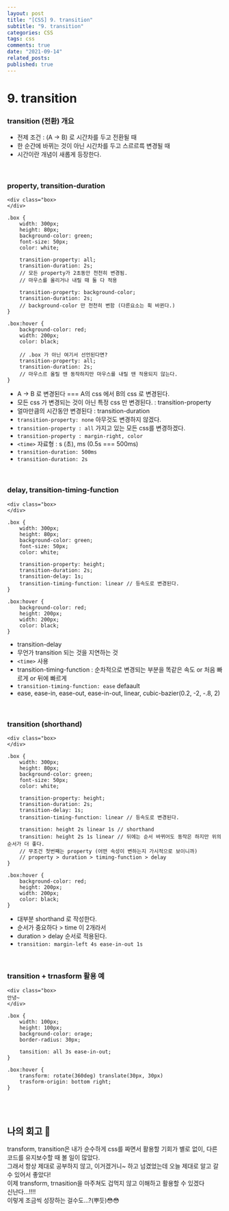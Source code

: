 ```yaml
---
layout: post
title: "[CSS] 9. transition"
subtitle: "9. transition"
categories: CSS
tags: css
comments: true
date: "2021-09-14"
related_posts:
published: true
---
```


# 9. transition

### transition (전환) 개요

- 전제 조건 : (A -> B) 로 시간차를 두고 전환될 때
- 한 순간에 바뀌는 것이 아닌 시간차를 두고 스르르륵 변경될 때
- 시간이란 개념이 새롭게 등장한다.


<br>

### property, transition-duration

```
<div class="box>
</div>

.box {
    width: 300px;
    height: 80px;
    background-color: green;
    font-size: 50px;
    color: white;

    transition-property: all;
    transition-duration: 2s;
    // 모든 property가 2초동안 천천히 변경됨.
    // 마우스를 올리거나 내릴 때 둘 다 적용

    transition-property: background-color;
    transition-duration: 2s;
    // background-color 만 천천히 변함 (다른요소는 휙 바뀐다.)
}

.box:hover {
    background-color: red;
    width: 200px;
    color: black;

    // .box 가 아닌 여기서 선언된다면?
    transition-property: all;
    transition-duration: 2s;
    // 마우스르 올릴 땐 동작하지만 마우스를 내릴 땐 적용되지 않는다.
}
```

- A -> B 로 변경된다 === A의 css 에서 B의 css 로 변경된다.
- 모든 css 가 변경되는 것이 아닌 특정 css 만 변경된다. : transition-property
- 얼마만큼의 시간동안 변경된다 : transition-duration
- `transition-property: none` 아무것도 변경하지 않겠다.
- `transition-property : all` 가지고 있는 모든 css를 변경하겠다.
- `transition-property : margin-right, color `
- `<time>` 자료형 : s (초), ms (0.5s === 500ms)
- `transition-duration: 500ms`
- `transition-duration: 2s`

<br>


### delay, transition-timing-function

```
<div class="box>
</div>

.box {
    width: 300px;
    height: 80px;
    background-color: green;
    font-size: 50px;
    color: white;

    transition-property: height;
    transition-duration: 2s;
    transition-delay: 1s;
    transition-timing-function: linear // 등속도로 변경된다.
}

.box:hover {
    background-color: red;
    height: 200px;
    width: 200px;
    color: black;
}
```

- transition-delay
- 무언가 transition 되는 것을 지연하는 것
- `<time>` 사용
- transition-timing-function : 순차적으로 변경되는 부분을 똑같은 속도 or 처음 빠르게 or 뒤에 빠르게
- `transition-timing-function: ease` defaault
- ease, ease-in, ease-out, ease-in-out, linear, cubic-bazier(0.2, -2, -.8, 2)

<br>

### transition (shorthand)

```
<div class="box>
</div>

.box {
    width: 300px;
    height: 80px;
    background-color: green;
    font-size: 50px;
    color: white;

    transition-property: height;
    transition-duration: 2s;
    transition-delay: 1s;
    transition-timing-function: linear // 등속도로 변경된다.

    transition: height 2s linear 1s // shorthand
    transition: height 2s 1s linear // 뒤에는 순서 바뀌어도 동작은 하지만 위의 순서가 더 좋다.
    // 무조건 첫번째는 property (어떤 속성이 변하는지 가시적으로 보이니까)
    // property > duration > timing-function > delay
}

.box:hover {
    background-color: red;
    height: 200px;
    width: 200px;
    color: black;
}
```


- 대부분 shorthand 로 작성한다.
- 순서가 중요하다 > time 이 2개라서
- duration > delay 순서로 적용된다.
- `transition: margin-left 4s ease-in-out 1s`

<br>

### transition + trnasform 활용 예

```
<div class="box>
안녕~
</div>

.box {
    width: 100px;
    height: 100px;
    background-color: orage;
    border-radius: 30px;

    tansition: all 3s ease-in-out;
}

.box:hover {
    transform: rotate(360deg) translate(30px, 30px)
    trasform-origin: bottom right;
}
```

<br><br>


## 나의 회고 🤫
transform, transition은 내가 순수하게 css를 짜면서 활용할 기회가 별로 없이, 다른 코드를 유지보수할 때 볼 일이 많았다.<br>
그래서 항상 제대로 공부하지 않고, 이거겠거니~ 하고 넘겼었는데 오늘 제대로 알고 갈 수 있어서 좋았다!<br>
이제 transform, trnasition을 마주쳐도 겁먹지 않고 이해하고 활용할 수 있겠다<br>
신난다...!!!!<br>
이렇게 조금씩 성장하는 걸수도...?(뿌듯)😳😳